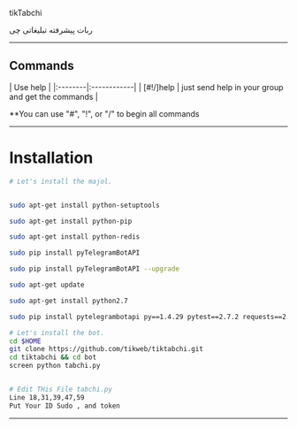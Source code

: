 ﻿tikTabchi

ربات پیشرفته تبلیغاتی چی


* * *

## Commands

| Use help |
|:--------|:------------|
| [#!/]help | just send help in your group and get the commands |

**You can use "#", "!", or "/" to begin all commands

* * *

# Installation
```sh
# Let's install the majol.


sudo apt-get install python-setuptools

sudo apt-get install python-pip

sudo apt-get install python-redis

sudo pip install pyTelegramBotAPI

sudo pip install pyTelegramBotAPI --upgrade

sudo apt-get update

sudo apt-get install python2.7

sudo pip install pytelegrambotapi py==1.4.29 pytest==2.7.2 requests==2.7.0 six==1.9.0 wheel==0.24.0

```


```sh
# Let's install the bot.
cd $HOME
git clone https://github.com/tikweb/tiktabchi.git
cd tiktabchi && cd bot
screen python tabchi.py


# Edit THis File tabchi.py
Line 18,31,39,47,59
Put Your ID Sudo , and token
```


* * *
